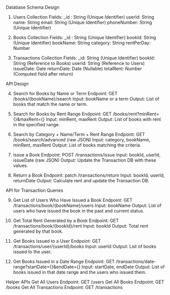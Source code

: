 Database Schema Design

1. Users Collection
   Fields:
   _id : String (Unique Identifier)
   userId: String
   name: String
   email: String (Unique Identifier)
   phoneNumber: String (Unique Identifier)

2. Books Collection
   Fields:
   _id : String (Unique Identifier)
   bookId: String (Unique Identifier)
   bookName: String
   category: String
   rentPerDay: Number

3. Transactions Collection
   Fields:
   _id: String (Unique Identifier)
   bookId: String (Reference to Books)
   userId: String (Reference to Users)
   issueDate: Date
   returnDate: Date (Nullable)
   totalRent: Number (Computed field after return)

API Design

4. Search for Books by Name or Term
   Endpoint: GET /books/{bookName}/search
   Input: bookName or a term
   Output: List of books that match the name or term.

5. Search for Books by Rent Range
   Endpoint: GET /books/rent?minRent={}&maxRent={}
   Input: minRent, maxRent
   Output: List of books with rent in the specified range.

6. Search by Category + Name/Term + Rent Range
   Endpoint: GET /books/search/advanced (raw JSON)
   Input: category, bookName, minRent, maxRent
   Output: List of books matching the criteria.

7. Issue a Book
   Endpoint: POST /transactions/issue
   Input: bookId, userId, issueDate (raw JSON)
   Output: Update the Transaction DB with these values.

8. Return a Book
   Endpoint: patch /transactions/return
   Input: bookId, userId, returnDate
   Output: Calculate rent and update the Transaction DB.

API for Transaction Queries

9. Get List of Users Who Have Issued a Book
   Endpoint: GET /transactions/book/{bookName}/users
   Input: bookName
   Output: List of users who have issued the book in the past and current status.

10. Get Total Rent Generated by a Book
    Endpoint: GET /transactions/book/{bookId}/rent
    Input: bookId
    Output: Total rent generated by that book.

11. Get Books Issued to a User
    Endpoint: GET /transactions/user/{userId}/books
    Input: userId
    Output: List of books issued to the user.

12. Get Books Issued in a Date Range
    Endpoint: GET /transactions/date-range?startDate={}&endDate={}
    Input: startDate, endDate
    Output: List of books issued in that date range and the users who issued them.
    
Helper APIs
    Get All Users
    Endpoint: GET /users
    Get All Books
    Endpoint: GET /books
    Get All Transactions
    Endpoint: GET /transactions
